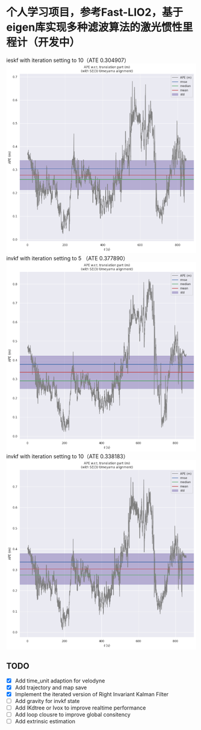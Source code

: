 # 个人学习项目，参考Fast-LIO2，基于eigen库实现多种滤波算法的激光惯性里程计（开发中）
ieskf with iteration setting to 10（ATE 0.304907）
![alt text](images/m2dgr_04_ieskf_iter10.png)
invkf with iteration setting to 5 （ATE 0.377890）
![alt text](images/m2dgr_04_invkf_iter5.png)
invkf with iteration setting to 10（ATE 0.338183）
![alt text](images/m2dgr_04_invkf_iter10.png)
## TODO

* [X] Add time_unit adaption for velodyne
* [X] Add trajectory and map save
* [X] Implement the iterated version of Right Invariant Kalman Filter
* [ ] Add gravity for invkf state
* [ ] Add IKdtree or Ivox to improve realtime performance
* [ ] Add loop clousre to improve global consitency
* [ ] Add extrinsic estimation
